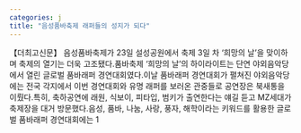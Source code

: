 ```yaml
---
categories: j
title: "음성품바축제 래퍼들의 성지가 되다"
---
```

【더최고신문】 음성품바축제가 23일 설성공원에서 축제 3일 차 ‘희망의 날’을 맞이하며 축제의 열기는 더욱 고조됐다.품바축제 ‘희망의 날’의 하이라이트는 단연 야외음악당에서 열린 글로벌 품바래퍼 경연대회였다.이날 품바래퍼 경연대회가 펼쳐진 야외음악당에는 전국 각지에서 이번 경연대회와 유명 래퍼를 보러온 관중들로 공연장은 북새통을 이뤘다.특히, 축하공연에 래원, 식보이, 피타입, 범키가 출연한다는 얘길 듣고 MZ세대가 축제장을 대거 방문했다.음성, 품바, 나눔, 사랑, 풍자, 해학이라는 키워드를 활용한 글로벌 품바래퍼 경연대회에는 1